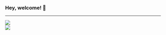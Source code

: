 ### Hey, welcome! 👋
---
<a href="https://github.com/anuraghazra/github-readme-stats" style="display: flex; align-items: flex-start;">
  <img align="center" src="https://github-readme-stats.vercel.app/api?username=matefgo&count_private=true&show_icons=true&theme=cobalt2&hide=stars,prs,issues,contribs&include_all_commits=true&custom_title=My%20current%20stats" />
</a>
<a href="https://github.com/anuraghazra/convoychat">
  <img align="center" src="https://github-readme-stats.vercel.app/api/top-langs/?username=matefgo&layout=compact" />
</a>
